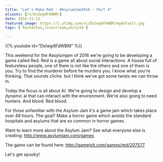 ```yaml
---
title: "Let's Make Red - #AsylumJam2016 - Part 4"
aliases: [/v/DsIwg4FdWBM/]
date: 2016-11-13
featured_image: https://i.ytimg.com/vi/DsIwg4FdWBM/mqdefault.jpg
tags: [ hackathon,livestream,unity3d ]

---
```


{{% youtube id="DsIwg4FdWBM" %}}

This weekend for the #asylumjam of 2016 we're going to be developing a game called Red. Red is a game all about social interactions. A house full of featureless people, one of them is not like the others and one of them is you. Try to find the murderer before he murders you. I know what you're thinking. That sounds cliche. but I think we've got some twists we can throw in.

Today the focus is all about AI. We're going to design and develop a dynamic ai that can interact with the environment. We're also going to need hunters. And blood. Red blood.

For those unfamiliar with the Asylum Jam it's a game jam which takes place over 48 hours. The goal? Make a horror game which avoids the standard hospitals and asylums that are so common in horror games.

Want to learn more about the Asylum Jam? See what everyone else is creating: http://www.asylumjam.com/games

The game can be found here: http://gamejolt.com/games/red/207577

Let's get spooky!